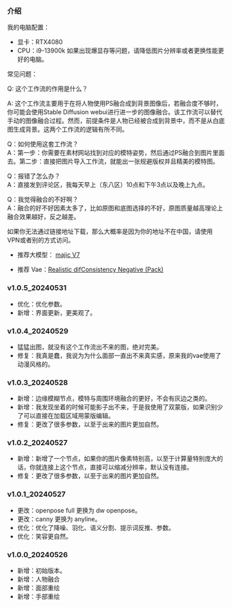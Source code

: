 ### 介绍

我的电脑配置：
- 显卡：RTX4080
- CPU：i9-13900k
如果出现爆显存等问题，请降低图片分辨率或者更换性能更好的电脑。

常见问题：

Q: 这个工作流的作用是什么？  

A: 这个工作流主要用于在将人物使用PS融合成到背景图像后，若融合度不够时，你可能会使用Stable Diffusion webui进行进一步的图像融合。该工作流可以替代手动的图像融合过程。然而，前提条件是人物已经被合成到背景中，而不是从白底图生成背景。这两个工作流的逻辑有所不同。

Q：如何使用这套工作流？  
A：第一步：你需要在素材网站找到对应的模特姿势，然后通过PS融合到图片里面去。第二步：直接把图片导入工作流，就能出一张规避版权并且精美的模特图。

Q：报错了怎么办？  
A：直接发到评论区，我每天早上（东八区）10点和下午3点以及晚上九点。

Q：我觉得融合的不好啊？  
A：融合的好不好因素太多了，比如原图和底图选择的不好，原图质量越高理论上融合效果越好，反之越差。

如果你无法通过链接地址下载，那么大概率是因为你的地址不在中国，请使用VPN或者别的方式访问。

- 推荐大模型： [majic V7](https://www.liblib.art/modelinfo/bced6d7ec1460ac7b923fc5bc95c4540)

- 推荐 Vae：[Realistic difConsistency Negative (Pack)](https://www.liblib.art/modelinfo/232ff495f7c14381910dc6f4df78a7ab)

### v1.0.5_20240531
- 优化：优化参数。
- 新增：界面更新，更美观了。

### v1.0.4_20240529
- 猛猛出图，就没有这个工作流出不来的图，绝对完美。
- 修复：我真是蠢，我说为为什么面部一直出不来真实感，原来我的vae使用了动漫风格的。

### v1.0.3_20240528
- 新增：边缘模糊节点，模特与周围环境融合的更好，不会有灰边之类的。
- 新增：我发现坐着的时候可能影子出不来，于是我使用了双蒙版，如果识别少了可以直接在加载区域用蒙版编辑。
- 修复：更改了很多参数，以至于出来的图片更加自然。

### v1.0.2_20240527
- 新增：新增了一个节点，如果你的图片像素特别高，以至于计算量特别庞大的话，你就连接上这个节点，直接可以缩减分辨率，默认没有连接。
- 修复：更改了很多参数，以至于出来的图片更加自然。

### v1.0.1_20240527
- 更改：openpose full 更换为 dw openpose。
- 更改：canny 更换为 anyline。
- 优化：优化了降噪、羽化、语义分割、提示词反推、参数。
- 优化：笑容更自然。

### v1.0.0_20240526
- 新增：初始版本。
- 新增：人物融合
- 新增：面部重绘
- 新增：手部重绘